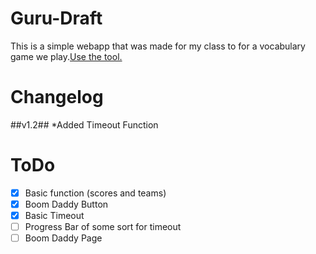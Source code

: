 Guru-Draft
==========

This is a simple webapp that was made for my class to for a vocabulary game we play.[Use the tool.](http://aeewhite.github.com/Guru-Tool/)

Changelog
==========
##v1.2##
*Added Timeout Function

ToDo
==========
- [x] Basic function (scores and teams)
- [x] Boom Daddy Button
- [x] Basic Timeout
- [ ] Progress Bar of some sort for timeout
- [ ] Boom Daddy Page
